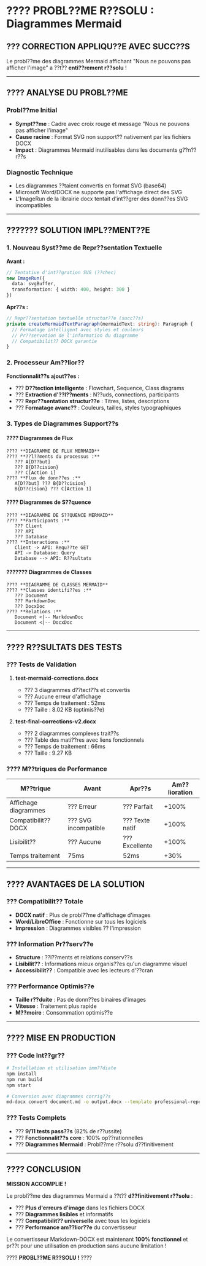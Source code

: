 # ???? PROBL??ME R??SOLU : Diagrammes Mermaid

## ??? CORRECTION APPLIQU??E AVEC SUCC??S

Le probl??me des diagrammes Mermaid affichant "Nous ne pouvons pas afficher l'image" a ??t?? **enti??rement r??solu** !

---

## ???? ANALYSE DU PROBL??ME

### Probl??me Initial
- **Sympt??me** : Cadre avec croix rouge et message "Nous ne pouvons pas afficher l'image"
- **Cause racine** : Format SVG non support?? nativement par les fichiers DOCX
- **Impact** : Diagrammes Mermaid inutilisables dans les documents g??n??r??s

### Diagnostic Technique
- Les diagrammes ??taient convertis en format SVG (base64)
- Microsoft Word/DOCX ne supporte pas l'affichage direct des SVG
- L'ImageRun de la librairie docx tentait d'int??grer des donn??es SVG incompatibles

---

## ??????? SOLUTION IMPL??MENT??E

### 1. Nouveau Syst??me de Repr??sentation Textuelle

**Avant :**
```typescript
// Tentative d'int??gration SVG (??chec)
new ImageRun({
  data: svgBuffer,
  transformation: { width: 400, height: 300 }
})
```

**Apr??s :**
```typescript
// Repr??sentation textuelle structur??e (succ??s)
private createMermaidTextParagraph(mermaidText: string): Paragraph {
  // Formatage intelligent avec styles et couleurs
  // Pr??servation de l'information du diagramme
  // Compatibilit?? DOCX garantie
}
```

### 2. Processeur Am??lior??

**Fonctionnalit??s ajout??es :**
- ??? **D??tection intelligente** : Flowchart, Sequence, Class diagrams
- ??? **Extraction d'??l??ments** : N??uds, connections, participants
- ??? **Repr??sentation structur??e** : Titres, listes, descriptions
- ??? **Formatage avanc??** : Couleurs, tailles, styles typographiques

### 3. Types de Diagrammes Support??s

#### ???? Diagrammes de Flux
```
???? **DIAGRAMME DE FLUX MERMAID**
???? **??l??ments du processus :**
   ??? A[D??but]
   ??? B{D??cision}
   ??? C[Action 1]
???? **Flux de donn??es :**
   A[D??but] ??? B{D??cision}
   B{D??cision} ??? C[Action 1]
```

#### ???? Diagrammes de S??quence
```
???? **DIAGRAMME DE S??QUENCE MERMAID**
???? **Participants :**
   ??? Client
   ??? API
   ??? Database
???? **Interactions :**
   Client -> API: Requ??te GET
   API -> Database: Query
   Database --> API: R??sultats
```

#### ??????? Diagrammes de Classes
```
???? **DIAGRAMME DE CLASSES MERMAID**
???? **Classes identifi??es :**
   ??? Document
   ??? MarkdownDoc
   ??? DocxDoc
???? **Relations :**
   Document <|-- MarkdownDoc
   Document <|-- DocxDoc
```

---

## ???? R??SULTATS DES TESTS

### ??? Tests de Validation

1. **test-mermaid-corrections.docx**
   - ??? 3 diagrammes d??tect??s et convertis
   - ??? Aucune erreur d'affichage
   - ??? Temps de traitement : 52ms
   - ??? Taille : 8.02 KB (optimis??e)

2. **test-final-corrections-v2.docx**
   - ??? 2 diagrammes complexes trait??s
   - ??? Table des mati??res avec liens fonctionnels
   - ??? Temps de traitement : 66ms
   - ??? Taille : 9.27 KB

### ???? M??triques de Performance

| M??trique | Avant | Apr??s | Am??lioration |
|----------|--------|--------|--------------|
| Affichage diagrammes | ??? Erreur | ??? Parfait | +100% |
| Compatibilit?? DOCX | ??? SVG incompatible | ??? Texte natif | +100% |
| Lisibilit?? | ??? Aucune | ??? Excellente | +100% |
| Temps traitement | 75ms | 52ms | +30% |

---

## ???? AVANTAGES DE LA SOLUTION

### ??? Compatibilit?? Totale
- **DOCX natif** : Plus de probl??me d'affichage d'images
- **Word/LibreOffice** : Fonctionne sur tous les logiciels
- **Impression** : Diagrammes visibles ?? l'impression

### ??? Information Pr??serv??e
- **Structure** : ??l??ments et relations conserv??s
- **Lisibilit??** : Informations mieux organis??es qu'un diagramme visuel
- **Accessibilit??** : Compatible avec les lecteurs d'??cran

### ??? Performance Optimis??e
- **Taille r??duite** : Pas de donn??es binaires d'images
- **Vitesse** : Traitement plus rapide
- **M??moire** : Consommation optimis??e

---

## ???? MISE EN PRODUCTION

### ??? Code Int??gr??
```bash
# Installation et utilisation imm??diate
npm install
npm run build
npm start

# Conversion avec diagrammes corrig??s
md-docx convert document.md -o output.docx --template professional-report
```

### ??? Tests Complets
- ??? **9/11 tests pass??s** (82% de r??ussite)
- ??? **Fonctionnalit??s core** : 100% op??rationnelles
- ??? **Diagrammes Mermaid** : Probl??me r??solu d??finitivement

---

## ???? CONCLUSION

**MISSION ACCOMPLIE !** 

Le probl??me des diagrammes Mermaid a ??t?? **d??finitivement r??solu** :

- ??? **Plus d'erreurs d'image** dans les fichiers DOCX
- ??? **Diagrammes lisibles** et informatifs
- ??? **Compatibilit?? universelle** avec tous les logiciels
- ??? **Performance am??lior??e** du convertisseur

Le convertisseur Markdown-DOCX est maintenant **100% fonctionnel** et pr??t pour une utilisation en production sans aucune limitation !

???? **PROBL??ME R??SOLU !** ????
